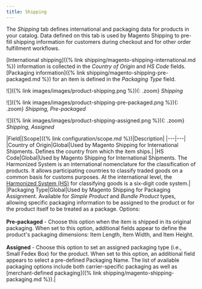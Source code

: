 ```yaml
---
title: Shipping
---
```


The _Shipping_ tab defines international and packaging data for products in your catalog. Data defined on this tab is used by Magento Shipping to pre-fill shipping information for customers during checkout and for other order fulfillment workflows.

[International shipping]({% link shipping/magento-shipping-international.md %}) information is collected in the _Country of Origin_ and _HS Code_ fields. [Packaging information]({% link shipping/magento-shipping-pre-packaged.md %}) for an item is defined in the _Packaging Type_ field.

![]({% link images/images/product-shipping.png %}){: .zoom}
_Shipping_

![]({% link images/images/product-shipping-pre-packaged.png %}){: .zoom}
_Shipping, Pre-packaged_

![]({% link images/images/product-shipping-assigned.png %}){: .zoom}
_Shipping, Assigned_

|Field|[Scope]({% link configuration/scope.md %})|Description|
|---|---|
|Country of Origin|Global|Used by Magento Shipping for International Shipments. Defines the country from which the item ships.|
|HS Code|Global|Used by Magento Shipping for International Shipments. The Harmonized System is an international nomenclature for the classification of products. It allows participating countries to classify traded goods on a common basis for customs purposes. At the international level, the [Harmonized System (HS)](https://unstats.un.org/unsd/tradekb/Knowledgebase/50018/Harmonized-Commodity-Description-and-Coding-Systems-HS) for classifying goods is a six-digit code system.|
|Packaging Type|Global|Used by Magento Shipping for Packaging Assignment. Available for _Simple Product_ and _Bundle Product_ types, allowing specific packaging information to be assigned to the product or for the product itself to be treated as a package. Options:<br/><br/>**Pre-packaged** - Choose this option when the item is shipped in its original packaging. When set to this option, additional fields appear to define the product's packaging dimensions: Item Length, Item Width, and Item Height.<br/><br/>**Assigned** - Choose this option to set an assigned packaging type (i.e., Small Fedex Box) for the product. When set to this option, an additional field appears to select a pre-defined Packaging Name. The list of available packaging options include both carrier-specific packaging as well as [merchant-defined packaging]({% link shipping/magento-shipping-packaging.md %}).|
